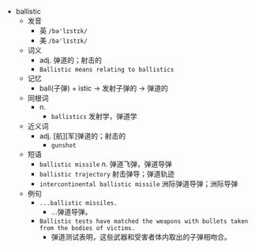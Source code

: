 - ballistic
  - 发音
    - 英 `/bə'lɪstɪk/`
    - 美 `/bə'lɪstɪk/`
  - 词义
    - adj. 弹道的；射击的
    - `Ballistic means relating to ballistics`
  - 记忆
    - ball(子弹) + istic → 发射子弹的 → 弹道的
  - 同根词
    - n.
      - `ballistics` 发射学，弹道学
  - 近义词
    - adj. [航][军]弹道的；射击的
      - `gunshot`
  - 短语
    - `ballistic missile` n. 弹道飞弹，弹道导弹 
    - `ballistic trajectory` 射击弹导；弹道轨迹 
    - `intercontinental ballistic missile` 洲际弹道导弹；洲际导弹 
  - 例句
    - `...ballistic missiles.`
      - ...弹道导弹。
    - `Ballistic tests have matched the weapons with bullets taken from the bodies of victims.`
      - 弹道测试表明，这些武器和受害者体内取出的子弹相吻合。

